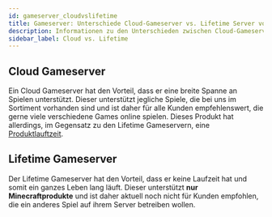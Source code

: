 ```yaml
---
id: gameserver_cloudvslifetime
title: Gameserver: Unterschiede Cloud-Gameserver vs. Lifetime Server von ZAP-Hosting
description: Informationen zu den Unterschieden zwischen Cloud-Gameserver und Lifetime Servern von ZAP-Hosting - ZAP-Hosting.com Dokumentationen
sidebar_label: Cloud vs. Lifetime
---
```

## Cloud Gameserver
Ein Cloud Gameserver hat den Vorteil, dass er eine breite Spanne an Spielen unterstützt. Dieser unterstützt jegliche Spiele, die
bei uns im Sortiment vorhanden sind und ist daher für alle Kunden empfehlenswert, die gerne viele verschiedene Games online spielen.
Dieses Produkt hat allerdings, im Gegensatz zu den Lifetime Gameservern, eine [Produktlauftzeit](https://docs.zap-hosting.com/docs/en/firststeps_rent_contractorprepaid).

## Lifetime Gameserver
Der Lifetime Gameserver hat den Vorteil, dass er keine Laufzeit hat und somit ein ganzes Leben lang läuft.
Dieser unterstützt **nur Minecraftprodukte** und ist daher aktuell noch nicht für Kunden empfohlen, die ein anderes
Spiel auf ihrem Server betreiben wollen.
